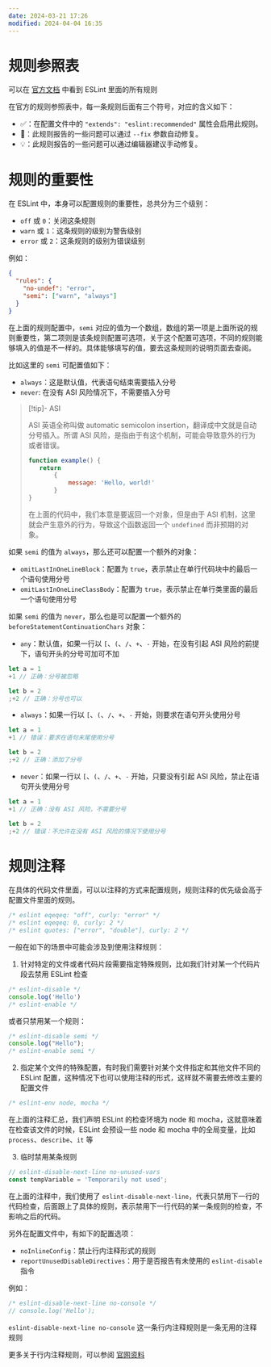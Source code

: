 ```yaml
---
date: 2024-03-21 17:26
modified: 2024-04-04 16:35
---
```


# 规则参照表

可以在 [官方文档](https://eslint.org/docs/latest/rules/) 中看到 ESLint 里面的所有规则

在官方的规则参照表中，每一条规则后面有三个符号，对应的含义如下：

- ✅：在配置文件中的 `"extends": "eslint:recommended"` 属性会启用此规则。
- 🔧：此规则报告的一些问题可以通过 `--fix` 参数自动修复。
- 💡：此规则报告的一些问题可以通过编辑器建议手动修复。

# 规则的重要性

在 ESLint 中，本身可以配置规则的重要性，总共分为三个级别：

- `off` 或 `0`：关闭这条规则
- `warn` 或 `1`：这条规则的级别为警告级别
- `error` 或 `2`：这条规则的级别为错误级别

例如：

```json
{
  "rules": {
    "no-undef": "error",
    "semi": ["warn", "always"]
  }
}
```

在上面的规则配置中，`semi` 对应的值为一个数组，数组的第一项是上面所说的规则重要性，第二项则是该条规则配置可选项，关于这个配置可选项，不同的规则能够填入的值是不一样的。具体能够填写的值，要去这条规则的说明页面去查阅。

比如这里的 `semi` 可配置值如下：

- `always`：这是默认值，代表语句结束需要插入分号
- `never`: 在没有 ASI 风险情况下，不需要插入分号

> [!tip]- ASI
> 
> ASI 英语全称叫做 automatic semicolon insertion，翻译成中文就是自动分号插入。所谓 ASI 风险，是指由于有这个机制，可能会导致意外的行为或者错误。
> 
> ```js
> function example() {
>    return
>        {
>            message: 'Hello, world!'
>        }
> }
> ```
>
> 在上面的代码中，我们本意是要返回一个对象，但是由于 ASI 机制，这里就会产生意外的行为，导致这个函数返回一个 `undefined` 而非预期的对象。

如果 `semi` 的值为 `always`，那么还可以配置一个额外的对象：

- `omitLastInOneLineBlock`：配置为 `true`，表示禁止在单行代码块中的最后一个语句使用分号
- `omitLastInOneLineClassBody`：配置为 `true`，表示禁止在单行类里面的最后一个语句使用分号

如果 `semi` 的值为 `never`，那么也是可以配置一个额外的 `beforeStatementContinuationChars` 对象：

- `any`：默认值，如果一行以 `[`、`(`、`/`、`+`、`-` 开始，在没有引起 ASI 风险的前提下，语句开头的分号可加可不加

```js
let a = 1
+1 // 正确：分号被忽略

let b = 2
;+2 // 正确：分号也可以
```

- `always`：如果一行以 `[`、`(`、`/`、`+`、`-` 开始，则要求在语句开头使用分号

```js
let a = 1
+1 // 错误：要求在语句末尾使用分号

let b = 2
;+2 // 正确：添加了分号
```

- `never`：如果一行以 `[`、`(`、`/`、`+`、`-` 开始，只要没有引起 ASI 风险，禁止在语句开头使用分号

```js
let a = 1
+1 // 正确：没有 ASI 风险，不需要分号

let b = 2
;+2 // 错误：不允许在没有 ASI 风险的情况下使用分号
```

# 规则注释

在具体的代码文件里面，可以以注释的方式来配置规则，规则注释的优先级会高于配置文件里面的规则。

```js
/* eslint eqeqeq: "off", curly: "error" */
/* eslint eqeqeq: 0, curly: 2 */
/* eslint quotes: ["error", "double"], curly: 2 */
```

一般在如下的场景中可能会涉及到使用注释规则：

1. 针对特定的文件或者代码片段需要指定特殊规则，比如我们针对某一个代码片段去禁用 ESLint 检查

```js
/* eslint-disable */
console.log('Hello')
/* eslint-enable */
```

或者只禁用某一个规则：

```js
/* eslint-disable semi */
console.log("Hello");
/* eslint-enable semi */
```

2. 指定某个文件的特殊配置，有时我们需要针对某个文件指定和其他文件不同的 ESLint 配置，这种情况下也可以使用注释的形式，这样就不需要去修改主要的配置文件

```js
/* eslint-env node, mocha */
```

在上面的注释汇总，我们声明 ESLint 的检查环境为 node 和 mocha，这就意味着在检查该文件的时候，ESLint 会预设一些 node 和 mocha 中的全局变量，比如 `process`、`describe`、`it` 等

3. 临时禁用某条规则

```js
// eslint-disable-next-line no-unused-vars
const tempVariable = 'Temporarily not used';
```

在上面的注释中，我们使用了 `eslint-disable-next-line`，代表只禁用下一行的代码检查，后面跟上了具体的规则，表示禁用下一行代码的某一条规则的检查，不影响之后的代码。

另外在配置文件中，有如下的配置选项：

- `noInlineConfig`：禁止行内注释形式的规则
- `reportUnusedDisableDirectives`：用于是否报告有未使用的 `eslint-disable` 指令

例如：

```js
/* eslint-disable-next-line no-console */
// console.log('Hello');
```

`eslint-disable-next-line no-console` 这一条行内注释规则是一条无用的注释规则

更多关于行内注释规则，可以参阅 [官网资料](https://eslint.org/docs/latest/use/configure/rules#using-configuration-comments)
